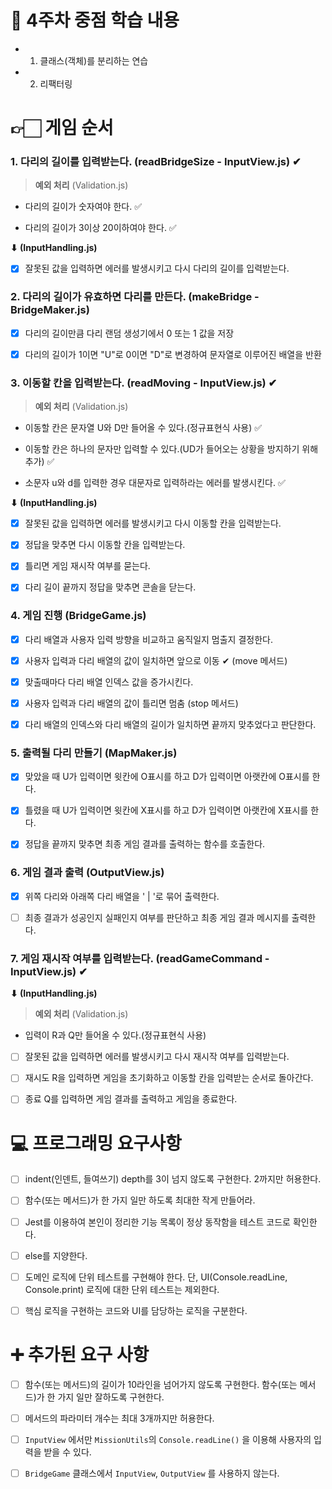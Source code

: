 # 📌 4주차 중점 학습 내용

* 1. 클래스(객체)를 분리하는 연습

* 2. 리팩터링

# 👉🏻 게임 순서

### 1. 다리의 길이를 입력받는다. (readBridgeSize - InputView.js) ✔
  
> **예외 처리** (Validation.js)
    
  * 다리의 길이가 숫자여야 한다. ✅

  * 다리의 길이가 3이상 20이하여야 한다. ✅

**⬇ (InputHandling.js)**

  - [x] 잘못된 값을 입력하면 에러를 발생시키고 다시 다리의 길이를 입력받는다.

### 2. 다리의 길이가 유효하면 다리를 만든다. (makeBridge - BridgeMaker.js)

  - [x] 다리의 길이만큼 다리 랜덤 생성기에서 0 또는 1 값을 저장

  - [x] 다리의 길이가 1이면 "U"로 0이면 "D"로 변경하여 문자열로 이루어진 배열을 반환

### 3. 이동할 칸을 입력받는다. (readMoving - InputView.js) ✔

  > **예외 처리** (Validation.js)

  * 이동할 칸은 문자열 U와 D만 들어올 수 있다.(정규표현식 사용) ✅

  * 이동할 칸은 하나의 문자만 입력할 수 있다.(UD가 들어오는 상황을 방지하기 위해 추가) ✅

  * 소문자 u와 d를 입력한 경우 대문자로 입력하라는 에러를 발생시킨다. ✅

**⬇ (InputHandling.js)**

  - [x] 잘못된 값을 입력하면 에러를 발생시키고 다시 이동할 칸을 입력받는다. 

  - [x] 정답을 맞추면 다시 이동할 칸을 입력받는다.

  - [x] 틀리면 게임 재시작 여부를 묻는다.

  - [x] 다리 길이 끝까지 정답을 맞추면 콘솔을 닫는다.

### 4. 게임 진행 (BridgeGame.js) 

  - [x] 다리 배열과 사용자 입력 방향을 비교하고 움직일지 멈출지 결정한다.

  - [x] 사용자 입력과 다리 배열의 값이 일치하면 앞으로 이동 ✔ (move 메서드)

  - [x] 맞출때마다 다리 배열 인덱스 값을 증가시킨다.

  - [x] 사용자 입력과 다리 배열의 값이 틀리면 멈춤 (stop 메서드)
  
  - [x] 다리 배열의 인덱스와 다리 배열의 길이가 일치하면 끝까지 맞추었다고 판단한다.

### 5. 출력될 다리 만들기 (MapMaker.js)

  - [x] 맞았을 때 U가 입력이면 윗칸에 O표시를 하고 D가 입력이면 아랫칸에 O표시를 한다.

  - [x] 틀렸을 때 U가 입력이면 윗칸에 X표시를 하고 D가 입력이면 아랫칸에 X표시를 한다.

  - [x] 정답을 끝까지 맞추면 최종 게임 결과를 출력하는 함수를 호출한다.

### 6. 게임 결과 출력 (OutputView.js)

  - [x] 위쪽 다리와 아래쪽 다리 배열을 ' | '로 묶어 출력한다.

  - [ ] 최종 결과가 성공인지 실패인지 여부를 판단하고 최종 게임 결과 메시지를 출력한다.

### 7. 게임 재시작 여부를 입력받는다. (readGameCommand - InputView.js) ✔

**⬇ (InputHandling.js)**

  > **예외 처리** (Validation.js)

  * 입력이 R과 Q만 들어올 수 있다.(정규표현식 사용)

  - [ ] 잘못된 값을 입력하면 에러를 발생시키고 다시 재시작 여부를 입력받는다.

  - [ ] 재시도 R을 입력하면 게임을 초기화하고 이동할 칸을 입력받는 순서로 돌아간다.

  - [ ] 종료 Q를 입력하면 게임 결과를 출력하고 게임을 종료한다. 

# 💻 프로그래밍 요구사항 

- [ ] indent(인덴트, 들여쓰기) depth를 3이 넘지 않도록 구현한다. 2까지만 허용한다.

- [ ] 함수(또는 메서드)가 한 가지 일만 하도록 최대한 작게 만들어라.

- [ ] Jest를 이용하여 본인이 정리한 기능 목록이 정상 동작함을 테스트 코드로 확인한다.

- [ ] else를 지양한다.
  
- [ ] 도메인 로직에 단위 테스트를 구현해야 한다. 단, UI(Console.readLine, Console.print) 로직에 대한 단위 테스트는 제외한다.
  
- [ ] 핵심 로직을 구현하는 코드와 UI를 담당하는 로직을 구분한다.

# ➕ 추가된 요구 사항

- [ ] 함수(또는 메서드)의 길이가 10라인을 넘어가지 않도록 구현한다. 함수(또는 메서드)가 한 가지 일만 잘하도록 구현한다.

- [ ] 메서드의 파라미터 개수는 최대 3개까지만 허용한다.

- [ ] `InputView` 에서만 `MissionUtils`의 `Console.readLine()` 을 이용해 사용자의 입력을 받을 수 있다.

- [ ] `BridgeGame` 클래스에서 `InputView`, `OutputView` 를 사용하지 않는다.